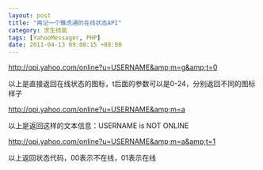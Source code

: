 ```yaml
--- 
layout: post
title: "再记一个雅虎通的在线状态API"
category: 求生技能
tags: [YahooMessager, PHP]
date: 2011-04-13 09:08:15 +08:00
---
```

http://opi.yahoo.com/online?u=USERNAME&amp;m=g&amp;t=0

以上是直接返回在线状态的图标，t后面的参数可以是0-24，分别返回不同的图标样子

http://opi.yahoo.com/online?u=USERNAME&amp;m=a

以上是返回这样的文本信息：USERNAME is NOT ONLINE


http://opi.yahoo.com/online?u=USERNAME&amp;m=a&amp;t=1

以上返回状态代码，00表示不在线，01表示在线
